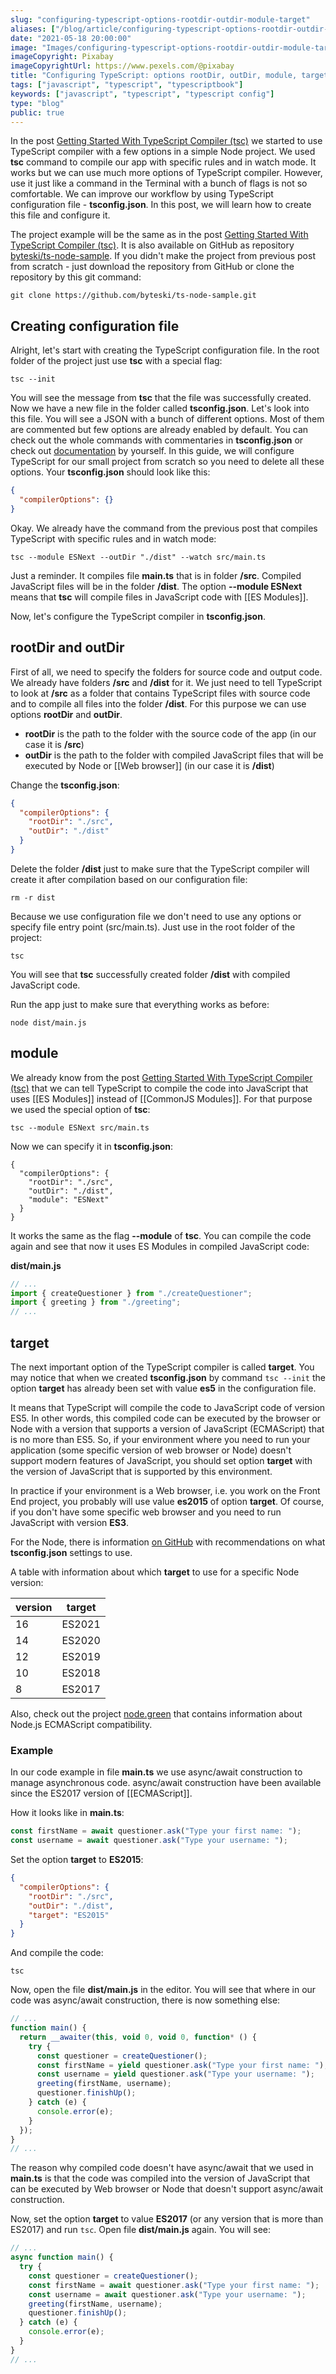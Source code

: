 ```yaml
---
slug: "configuring-typescript-options-rootdir-outdir-module-target"
aliases: ["/blog/article/configuring-typescript-options-rootdir-outdir-module-target"]
date: "2021-05-18 20:00:00"
image: "Images/configuring-typescript-options-rootdir-outdir-module-target.png"
imageCopyright: Pixabay
imageCopyrightUrl: https://www.pexels.com/@pixabay
title: "Configuring TypeScript: options rootDir, outDir, module, target"
tags: ["javascript", "typescript", "typescriptbook"]
keywords: ["javascript", "typescript", "typescript config"]
type: "blog"
public: true
---
```



In the post [Getting Started With TypeScript Compiler (tsc)](https://byte.ski/blog/article/getting-started-using-and-configuring-typescript-compiler) we started to use TypeScript compiler with a few options in a simple Node project. We used **tsc** command to compile our app with specific rules and in watch mode. It works but we can use much more options of TypeScript compiler. However, use it just like a command in the Terminal with a bunch of flags is not so comfortable. We can improve our workflow by using TypeScript configuration file - **tsconfig.json**. In this post, we will learn how to create this file and configure it.


The project example will be the same as in the post [Getting Started With TypeScript Compiler (tsc)](https://byte.ski/blog/article/getting-started-using-and-configuring-typescript-compiler). It is also available on GitHub as repository [byteski/ts-node-sample](https://github.com/byteski/ts-node-sample). If you didn't make the project from previous post from scratch - just download the repository from GitHub or clone the repository by this git command:

```
git clone https://github.com/byteski/ts-node-sample.git
```

## Creating configuration file

Alright, let's start with creating the TypeScript configuration file. In the root folder of the project just use **tsc** with a special flag:

```
tsc --init
```

You will see the message from **tsc** that the file was successfully created. Now we have a new file in the folder called **tsconfig.json**. Let's look into this file. You will see a JSON with a bunch of different options. Most of them are commented but few options are already enabled by default. You can check out the whole commands with commentaries in **tsconfig.json** or check out [documentation](https://aka.ms/tsconfig.json) by yourself. In this guide, we will configure TypeScript for our small project from scratch so you need to delete all these options. Your **tsconfig.json** should look like this:

```json
{
  "compilerOptions": {}
}
```

Okay. We already have the command from the previous post that compiles TypeScript with specific rules and in watch mode:

```
tsc --module ESNext --outDir "./dist" --watch src/main.ts
```

Just a reminder. It compiles file **main.ts** that is in folder **/src**. Compiled JavaScript files will be in the folder **/dist**. The option **--module ESNext** means that **tsc** will compile files in JavaScript code with [[ES Modules]].

Now, let's configure the TypeScript compiler in **tsconfig.json**.

## rootDir and outDir

First of all, we need to specify the folders for source code and output code. We already have folders **/src** and **/dist** for it. We just need to tell TypeScript to look at **/src** as a folder that contains TypeScript files with source code and to compile all files into the folder **/dist**. For this purpose we can use options **rootDir** and **outDir**.

- **rootDir** is the path to the folder with the source code of the app (in our case it is **/src**)
- **outDir** is the path to the folder with compiled JavaScript files that will be executed by Node or [[Web browser]] (in our case it is **/dist**)

Change the **tsconfig.json**:

```json
{
  "compilerOptions": {
    "rootDir": "./src",
    "outDir": "./dist"
  }
}
```

Delete the folder **/dist** just to make sure that the TypeScript compiler will create it after compilation based on our configuration file:

```
rm -r dist
```

Because we use configuration file we don't need to use any options or specify file entry point (src/main.ts). Just use in the root folder of the project:

```
tsc
```

You will see that **tsc** successfully created folder **/dist** with compiled JavaScript code.

Run the app just to make sure that everything works as before:

```
node dist/main.js
```

## module

We already know from the post [Getting Started With TypeScript Compiler (tsc)](https://byte.ski/blog/article/getting-started-using-and-configuring-typescript-compiler) that we can tell TypeScript to compile the code into JavaScript that uses [[ES Modules]] instead of [[CommonJS Modules]]. For that purpose we used the special option of **tsc**:

```
tsc --module ESNext src/main.ts
```

Now we can specify it in **tsconfig.json**:

```
{
  "compilerOptions": {
    "rootDir": "./src",
    "outDir": "./dist",
    "module": "ESNext"
  }
}
```

It works the same as the flag **--module** of **tsc**. You can compile the code again and see that now it uses ES Modules in compiled JavaScript code:

**dist/main.js**

```js
// ...
import { createQuestioner } from "./createQuestioner";
import { greeting } from "./greeting";
// ...
```

## target

The next important option of the TypeScript compiler is called **target**. You may notice that when we created **tsconfig.json** by command `tsc --init` the option **target** has already been set with value **es5** in the configuration file.


It means that TypeScript will compile the code to JavaScript code of version ES5. In other words, this compiled code can be executed by the browser or Node with a version that supports a version of JavaScript (ECMAScript) that is no more than ES5. So, if your environment where you need to run your application (some specific version of web browser or Node) doesn't support modern features of JavaScript, you should set option **target** with the version of JavaScript that is supported by this environment.

In practice if your environment is a Web browser, i.e. you work on the Front End project, you probably will use value **es2015** of option **target**. Of course, if you don't have some specific web browser and you need to run JavaScript with version **ES3**.

For the Node, there is information [on GitHub](https://github.com/microsoft/TypeScript/wiki/Node-Target-Mapping) with recommendations on what **tsconfig.json** settings to use.

A table with information about which **target** to use for a specific Node version:

| version | target |
| ------- | :----: |
| 16      | ES2021 |
| 14      | ES2020 |
| 12      | ES2019 |
| 10      | ES2018 |
| 8       | ES2017 |

Also, check out the project [node.green](https://node.green) that contains information about Node.js ECMAScript compatibility.

### Example

In our code example in file **main.ts** we use async/await construction to manage asynchronous code. async/await construction have been available since the ES2017 version of [[ECMAScript]].

How it looks like in **main.ts**:

```ts
const firstName = await questioner.ask("Type your first name: ");
const username = await questioner.ask("Type your username: ");
```

Set the option **target** to **ES2015**:

```json
{
  "compilerOptions": {
    "rootDir": "./src",
    "outDir": "./dist",
    "target": "ES2015"
  }
}
```

And compile the code:

```
tsc
```

Now, open the file **dist/main.js** in the editor. You will see that where in our code was async/await construction, there is now something else:

```js
// ...
function main() {
  return __awaiter(this, void 0, void 0, function* () {
    try {
      const questioner = createQuestioner();
      const firstName = yield questioner.ask("Type your first name: "); // async await??
      const username = yield questioner.ask("Type your username: ");
      greeting(firstName, username);
      questioner.finishUp();
    } catch (e) {
      console.error(e);
    }
  });
}
// ...
```

The reason why compiled code doesn't have async/await that we used in **main.ts** is that the code was compiled into the version of JavaScript that can be executed by Web browser or Node that doesn't support async/await construction.

Now, set the option **target** to value **ES2017** (or any version that is more than ES2017) and run `tsc`. Open file **dist/main.js** again. You will see:

```js
// ...
async function main() {
  try {
    const questioner = createQuestioner();
    const firstName = await questioner.ask("Type your first name: ");
    const username = await questioner.ask("Type your username: ");
    greeting(firstName, username);
    questioner.finishUp();
  } catch (e) {
    console.error(e);
  }
}
// ...
```
